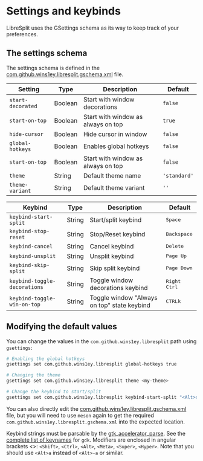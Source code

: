 # Settings and keybinds

LibreSplit uses the GSettings schema as its way to keep track of your preferences.

## The settings schema

The settings schema is defined in the [com.github.wins1ey.libresplit.gschema.xml](https://github.com/LibreSplit/LibreSplit/assets/com.github.wins1ey.libresplit.gschema.xml) file.

| Setting           | Type    | Description                        | Default        |
| ----------------- | ------- | ---------------------------------- | -------------- |
| `start-decorated` | Boolean | Start with window decorations      | `false`        |
| `start-on-top`    | Boolean | Start with window as always on top | `true`         |
| `hide-cursor`     | Boolean | Hide cursor in window              | `false`        |
| `global-hotkeys`  | Boolean | Enables global hotkeys             | `false`        |
| `start-on-top`    | Boolean | Start with window as always on top | `false`        |
| `theme`           | String  | Default theme name                 | `'standard'`   |
| `theme-variant`   | String  | Default theme variant              | `''`           |

| Keybind                      | Type   | Description                                 | Default                     |
| ---------------------------- | ------ | ---------------------------------           | ---------------------       |
| `keybind-start-split`        | String | Start/split keybind                         | <kbd>Space</kbd>            |
| `keybind-stop-reset`         | String | Stop/Reset keybind                          | <kbd>Backspace</kbd>        |
| `keybind-cancel`             | String | Cancel keybind                              | <kbd>Delete</kbd>           |
| `keybind-unsplit`            | String | Unsplit keybind                             | <kbd>Page Up</kbd>          |
| `keybind-skip-split`         | String | Skip split keybind                          | <kbd>Page Down</kbd>        |
| `keybind-toggle-decorations` | String | Toggle window decorations keybind           | <kbd>Right Ctrl</kbd>       |
| `keybind-toggle-win-on-top`  | String | Toggle window "Always on top" state keybind | <kbd>CTRL</kbd><kbd>k</kbd> |

## Modifying the default values

You can change the values in the `com.github.wins1ey.libresplit` path using `gsettings`:

```sh
# Enabling the global hotkeys
gsettings set com.github.wins1ey.libresplit global-hotkeys true

# Changing the theme
gsettings set com.github.wins1ey.libresplit theme <my-theme>

# Change the keybind to start/split
gsettings set com.github.wins1ey.libresplit keybind-start-split "<Alt>space"
```

You can also directly edit the [com.github.wins1ey.libresplit.gschema.xml](https://github.com/LibreSplit/LibreSplit/assets/com.github.wins1ey.libresplit.gschema.xml) file, but you will need to use `meson` again to get the required `com.github.wins1ey.libresplit.gschema.xml` into the expected location.

Keybind strings must be parsable by the
[gtk_accelerator_parse](https://docs.gtk.org/gtk4/func.accelerator_parse.html).
See the [complete list of keynames](https://github.com/GNOME/gtk/blob/main/gdk/keynames.txt) for `gdk`. Modifiers are enclosed in angular brackets <>: `<Shift>`, `<Ctrl>`, `<Alt>`, `<Meta>`, `<Super>`, `<Hyper>`. Note that you should use `<Alt>a` instead of `<Alt>-a` or similar.
